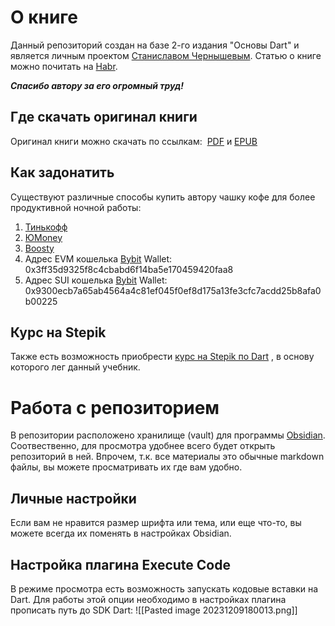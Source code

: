 # О книге
Данный репозиторий создан на базе 2-го издания "Основы Dart" и является личным проектом [Станиславом Чернышевым](https://t.me/madteacher_channel).
Статью о книге можно почитать на [Habr](https://habr.com/ru/articles/773442/).

***Спасибо автору за его огромный труд!***
## Где скачать оригинал  книги
Оригинал книги можно скачать по ссылкам:  [PDF](https://vk.cc/cspsDR) и [EPUB](https://vk.cc/cspsEv)
## Как задонатить
Существуют различные способы купить автору чашку кофе для более продуктивной ночной работы:
1. [Тинькофф](https://www.tinkoff.ru/rm/chernyshev.stanislav20/FUUfY1048)
2. [ЮMoney](https://yoomoney.ru/to/410011696202148)
3. [Boosty](https://boosty.to/madteacher)
4. Адрес EVM кошелька [Bybit](https://www.bybit.com/ru-RU/) Wallet: 0x3ff35d9325f8c4cbabd6f14ba5e170459420faa8
5. Адрес SUI кошелька [Bybit](https://www.bybit.com/ru-RU/) Wallet: 0x9300ecb7a65ab4564a4c81ef045f0ef8d175a13fe3cfc7acdd25b8afa0b00225
## Курс на Stepik
Также есть возможность приобрести [курс на Stepik по Dart](https://stepik.org/a/186453) , в основу которого лег данный учебник.
# Работа с репозиторием
В репозитории расположено хранилище (vault) для программы [Obsidian](https://obsidian.md/). Соотвественно, для просмотра удобнее всего будет открыть репозиторий в ней. Впрочем, т.к. все материалы это обычные markdown файлы, вы можете просматривать их где вам удобно.
## Личные настройки
Если вам не нравится размер шрифта или тема, или еще что-то, вы можете всегда их поменять в настройках Obsidian.
## Настройка плагина Execute Code
В режиме просмотра есть возможность запускать кодовые вставки на Dart. Для работы этой опции необходимо в настройках плагина прописать путь до SDK Dart:
![[Pasted image 20231209180013.png]]
